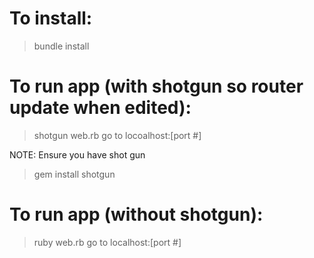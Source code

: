 # To install:
> bundle install

# To run app (with shotgun so router update when edited):
> shotgun web.rb
go to locoalhost:[port #]

NOTE: Ensure you have shot gun
> gem install shotgun

# To run app (without shotgun):
> ruby web.rb
go to localhost:[port #]


